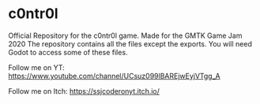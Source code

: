 # c0ntr0l
Official Repository for the c0ntr0l game. Made for the GMTK Game Jam 2020 
The repository contains all the files except the exports. You will need Godot to access some of these files.

Follow me on YT:
https://www.youtube.com/channel/UCsuz099lBAREjwEyjVTgg_A

Follow me on Itch:
https://ssjcoderonyt.itch.io/
